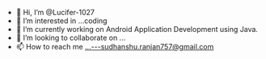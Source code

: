 - 👋 Hi, I’m @Lucifer-1027
- 👀 I’m interested in ...coding
- 🌱 I’m currently working on Android Application Development using Java.
- 💞️ I’m looking to collaborate on ...
- 📫 How to reach me ...---sudhanshu.ranjan757@gmail.com

<!---
Lucifer-1027/Lucifer-1027 is a ✨ special ✨ repository because its `README.md` (this file) appears on your GitHub profile.
You can click the Preview link to take a look at your changes.
--->
